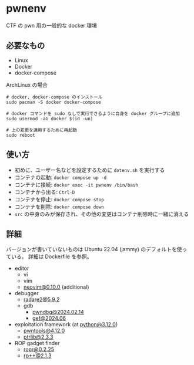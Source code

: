 # pwnenv
CTF の pwn 用の一般的な docker 環境

## 必要なもの
- Linux
- Docker
- docker-compose

ArchLinux の場合
```
# docker, docker-compose のインストール
sudo pacman -S docker docker-compose

# docker コマンドを sudo なしで実行できるように自身を docker グループに追加
sudo usermod -aG docker $(id -un)

# 上の変更を適用するために再起動
sudo reboot
```

## 使い方
- 初めに、ユーザー名などを設定するために `dotenv.sh` を実行する
- コンテナの起動: `docker compose up -d`
- コンテナに接続: `docker exec -it pwnenv /bin/bash`
- コンテナから出る: `Ctrl-D`
- コンテナを停止: `docker compose stop`
- コンテナを削除: `docker compose down`
- `src` の中身のみが保存され、その他の変更はコンテナ削除時に一緒に消える

## 詳細
バージョンが書いていないものは Ubuntu 22.04 (jammy) のデフォルトを使っている。
詳細は Dockerfile を参照。
- editor
    - vi
    - vim
    - neovim@0.10.0 (additional)
- debugger
    - radare2@5.9.2
    - gdb
        - pwndbg@2024.02.14
        - gef@2024.06
- exploitation framework (at python@3.12.0)
    - pwntools@4.12.0
    - ptrlib@2.3.3
- ROP gadget finder
    - ropr@0.2.25
    - rp++@2.1.3
